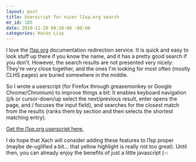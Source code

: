 ```yaml
--- 
layout: post
title: Userscript for nicer l1sp.org search
mt_id: 105
date: 2010-11-20 08:28:00 -08:00
categories: Hacks Lisp
---
```

I love the [l1sp.org](http://l1sp.org) documentation redirection service. It is quick and easy to look stuff up there if you know the name, and it has a pretty good search if you don't. However, the search results are not presented very nicely: They're very close together, and the ones I'm looking for most often (mostly CLHS pages) are buried somewhere in the middle.

So I wrote a userscript (for Firefox through greasemonkey or Google Chrome/Chromium) to improve things a bit: It enables keyboard navigation (j/k or cursor-down/up select the next/previous result, enter opens the page, and / focuses the input field), and searches for the closest match from the results (ranks them by section and then selects the shortest matching entry).

[Get the l1sp.org userscript here.](https://github.com/antifuchs/userscripts/raw/master/l1sp_org-cursor-support.user.js)

I do hope that Xach will consider adding these features to l1sp proper (maybe de-uglified a bit... that yellow highlight is really not too great). Until then, you can already enjoy the benefits of just a little javascript (-: 
